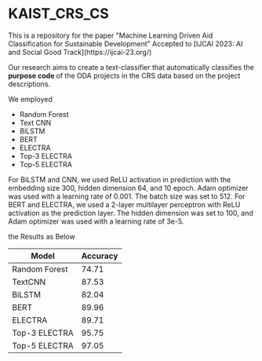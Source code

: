 <h1> KAIST_CRS_CS </h1>

<p> This is a repository for the paper "Machine Learning Driven Aid Classification for Sustainable Development"
Accepted to [IJCAI 2023: AI and Social Good Track](https://ijcai-23.org/) 


<p> Our research aims to create a text-classifier that automatically classifies the <b> purpose code </b> of the ODA projects in the CRS data based on the project descriptions. </p>

<p> We employed </p>

<ul>
  <li>Random Forest</li>
  <li>Text CNN</li>
  <li>BiLSTM</li>
  <li>BERT</li>
  <li>ELECTRA</li>
  <li>Top-3 ELECTRA</li>
  <li>Top-5 ELECTRA</li>
</ul>

<p>For BiLSTM and CNN, we used ReLU activation in prediction with the embedding size 300, hidden dimension 64, and 10 epoch. Adam optimizer was used with a learning rate of 0.001. The batch size was set to 512.
For BERT and ELECTRA, we used a 2-layer multilayer perceptron with ReLU activation as the prediction layer. The hidden dimension was set to 100, and Adam optimizer was used with a learning rate of 3e-5. </p>

<p> the Results as Below </p>

| Model         | Accuracy |
|---------------|----------|
| Random Forest | 74.71    |
| TextCNN       | 87.53    |
| BiLSTM        | 82.04    |
| BERT          | 89.96    |
| ELECTRA       | 89.71    |
| Top-3 ELECTRA | 95.75    |
| Top-5 ELECTRA | 97.05    |
